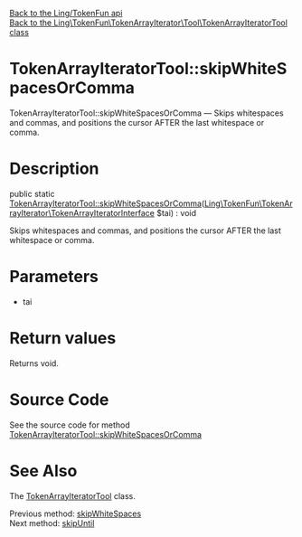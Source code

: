 [Back to the Ling/TokenFun api](https://github.com/lingtalfi/TokenFun/blob/master/doc/api/Ling/TokenFun.md)<br>
[Back to the Ling\TokenFun\TokenArrayIterator\Tool\TokenArrayIteratorTool class](https://github.com/lingtalfi/TokenFun/blob/master/doc/api/Ling/TokenFun/TokenArrayIterator/Tool/TokenArrayIteratorTool.md)


TokenArrayIteratorTool::skipWhiteSpacesOrComma
================



TokenArrayIteratorTool::skipWhiteSpacesOrComma — Skips whitespaces and commas, and positions the cursor AFTER the last whitespace or comma.




Description
================


public static [TokenArrayIteratorTool::skipWhiteSpacesOrComma](https://github.com/lingtalfi/TokenFun/blob/master/doc/api/Ling/TokenFun/TokenArrayIterator/Tool/TokenArrayIteratorTool/skipWhiteSpacesOrComma.md)([Ling\TokenFun\TokenArrayIterator\TokenArrayIteratorInterface](https://github.com/lingtalfi/TokenFun/blob/master/doc/api/Ling/TokenFun/TokenArrayIterator/TokenArrayIteratorInterface.md) $tai) : void




Skips whitespaces and commas, and positions the cursor AFTER the last whitespace or comma.




Parameters
================


- tai

    


Return values
================

Returns void.








Source Code
===========
See the source code for method [TokenArrayIteratorTool::skipWhiteSpacesOrComma](https://github.com/lingtalfi/TokenFun/blob/master/TokenArrayIterator/Tool/TokenArrayIteratorTool.php#L354-L364)


See Also
================

The [TokenArrayIteratorTool](https://github.com/lingtalfi/TokenFun/blob/master/doc/api/Ling/TokenFun/TokenArrayIterator/Tool/TokenArrayIteratorTool.md) class.

Previous method: [skipWhiteSpaces](https://github.com/lingtalfi/TokenFun/blob/master/doc/api/Ling/TokenFun/TokenArrayIterator/Tool/TokenArrayIteratorTool/skipWhiteSpaces.md)<br>Next method: [skipUntil](https://github.com/lingtalfi/TokenFun/blob/master/doc/api/Ling/TokenFun/TokenArrayIterator/Tool/TokenArrayIteratorTool/skipUntil.md)<br>

